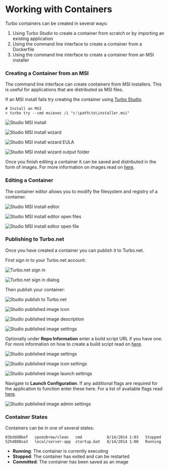 # Working with Containers

Turbo containers can be created in several ways:

1. Using Turbo Studio to create a container from scratch or by importing an existing application
2. Using the command line interface to create a container from a Dockerfile
3. Using the command line interface to create a container from an MSI installer

### Creating a Container from an MSI

The command line interface can create containers from MSI installers. This is useful for applications that are distributed as MSI files.

If an MSI install fails try creating the container using [Turbo Studio](/studio/working-with-turbo-studio/getting-started).

```
# Install an MSI
> turbo try --cmd msiexec /i "c:\path\to\installer.msi"
```

![Studio MSI install](../../images/cmd1.png)

![Studio MSI install wizard](../../images/install1.png)

![Studio MSI install wizard EULA](../../images/install2.png)

![Studio MSI install wizard output folder](../../images/install3.png)

Once you finish editing a container it can be saved and distributed in the form of images. For more information on images read on [here](/deploying/turbo-server).

### Editing a Container

The container editor allows you to modify the filesystem and registry of a container.

![Studio MSI install editor](../../images/instedit1.png)

![Studio MSI install editor open files](../../images/instedit2.png)

![Studio MSI install editor open file](../../images/instedit3.png)

### Publishing to Turbo.net

Once you have created a container you can publish it to Turbo.net.

First sign in to your Turbo.net account:

![Turbo.net sign in](../../images/signin1.png)

![Turbo.net sign in dialog](../../images/signin2.png)

Then publish your container:

![Studio publish to Turbo.net](../../images/publish1.png)

![Studio published image icon](../../images/publish2.png)

![Studio published image description](../../images/publish3.png)

![Studio published image settings](../../images/publish4.png)

Optionally under **Repo Information** enter a build script URL if you have one. For more information on how to create a build script read on [here](/studio/scenarios/turbonet-build-scripts).

![Studio published image settings](../../images/publish5.png)

![Studio published image icon settings](../../images/publish6.png)

![Studio published image launch settings](../../images/publish7.png)

Navigate to **Launch Configuration**. If any additional flags are required for the application to function enter these here. For a list of available flags read [here](/vm/runtime-settings).

![Studio published image admin settings](../../images/publish8.png)

### Container States

Containers can be in one of several states:

```
03bddd8bef   spoonbrew/clean   cmd           8/14/2014 1:03   Stopped
52hd888xa3   local/server-app  startup.bat   8/14/2014 1:00   Running
```

- **Running**: The container is currently executing
- **Stopped**: The container has exited and can be restarted
- **Committed**: The container has been saved as an image
